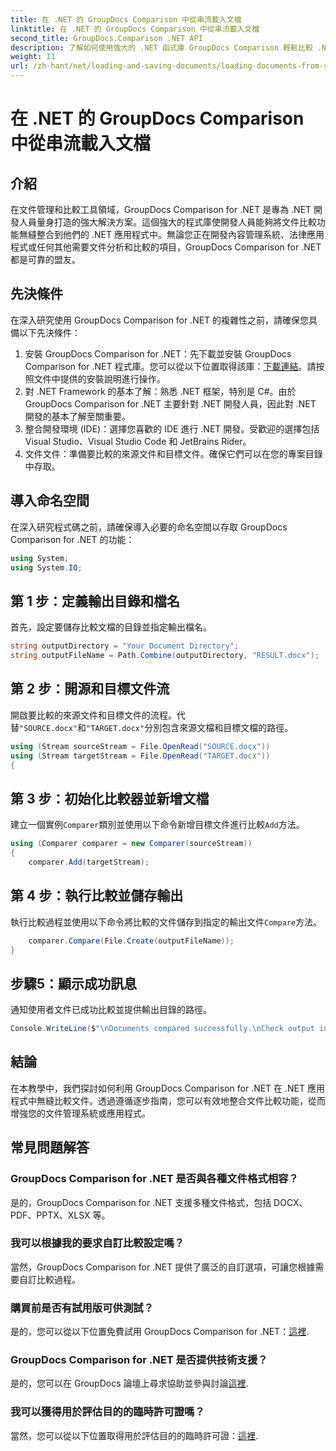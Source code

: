 ```yaml
---
title: 在 .NET 的 GroupDocs Comparison 中從串流載入文檔
linktitle: 在 .NET 的 GroupDocs Comparison 中從串流載入文檔
second_title: GroupDocs.Comparison .NET API
description: 了解如何使用強大的 .NET 函式庫 GroupDocs Comparison 輕鬆比較 .NET 應用程式中的文件。
weight: 11
url: /zh-hant/net/loading-and-saving-documents/loading-documents-from-stream/
---
```


# 在 .NET 的 GroupDocs Comparison 中從串流載入文檔

## 介紹
在文件管理和比較工具領域，GroupDocs Comparison for .NET 是專為 .NET 開發人員量身打造的強大解決方案。這個強大的程式庫使開發人員能夠將文件比較功能無縫整合到他們的 .NET 應用程式中。無論您正在開發內容管理系統、法律應用程式或任何其他需要文件分析和比較的項目，GroupDocs Comparison for .NET 都是可靠的盟友。
## 先決條件
在深入研究使用 GroupDocs Comparison for .NET 的複雜性之前，請確保您具備以下先決條件：
1. 安裝 GroupDocs Comparison for .NET：先下載並安裝 GroupDocs Comparison for .NET 程式庫。您可以從以下位置取得該庫：[下載連結](https://releases.groupdocs.com/comparison/net/)。請按照文件中提供的安裝說明進行操作。
2. 對 .NET Framework 的基本了解：熟悉 .NET 框架，特別是 C#。由於 GroupDocs Comparison for .NET 主要針對 .NET 開發人員，因此對 .NET 開發的基本了解至關重要。
3. 整合開發環境 (IDE)：選擇您喜歡的 IDE 進行 .NET 開發。受歡迎的選擇包括 Visual Studio、Visual Studio Code 和 JetBrains Rider。
4. 文件文件：準備要比較的來源文件和目標文件。確保它們可以在您的專案目錄中存取。

## 導入命名空間
在深入研究程式碼之前，請確保導入必要的命名空間以存取 GroupDocs Comparison for .NET 的功能：
```csharp
using System;
using System.IO;
```
## 第 1 步：定義輸出目錄和檔名
首先，設定要儲存比較文檔的目錄並指定輸出檔名。
```csharp
string outputDirectory = "Your Document Directory";
string outputFileName = Path.Combine(outputDirectory, "RESULT.docx");
```
## 第 2 步：開源和目標文件流
開啟要比較的來源文件和目標文件的流程。代替`"SOURCE.docx"`和`"TARGET.docx"`分別包含來源文檔和目標文檔的路徑。
```csharp
using (Stream sourceStream = File.OpenRead("SOURCE.docx"))
using (Stream targetStream = File.OpenRead("TARGET.docx"))
{
```
## 第 3 步：初始化比較器並新增文檔
建立一個實例`Comparer`類別並使用以下命令新增目標文件進行比較`Add`方法。
```csharp
using (Comparer comparer = new Comparer(sourceStream))
{
    comparer.Add(targetStream);
```
## 第 4 步：執行比較並儲存輸出
執行比較過程並使用以下命令將比較的文件儲存到指定的輸出文件`Compare`方法。
```csharp
    comparer.Compare(File.Create(outputFileName));
}
```
## 步驟5：顯示成功訊息
通知使用者文件已成功比較並提供輸出目錄的路徑。
```csharp
Console.WriteLine($"\nDocuments compared successfully.\nCheck output in {outputDirectory}.");
```

## 結論
在本教學中，我們探討如何利用 GroupDocs Comparison for .NET 在 .NET 應用程式中無縫比較文件。透過遵循逐步指南，您可以有效地整合文件比較功能，從而增強您的文件管理系統或應用程式。
## 常見問題解答
### GroupDocs Comparison for .NET 是否與各種文件格式相容？
是的，GroupDocs Comparison for .NET 支援多種文件格式，包括 DOCX、PDF、PPTX、XLSX 等。
### 我可以根據我的要求自訂比較設定嗎？
當然，GroupDocs Comparison for .NET 提供了廣泛的自訂選項，可讓您根據需要自訂比較過程。
### 購買前是否有試用版可供測試？
是的，您可以從以下位置免費試用 GroupDocs Comparison for .NET：[這裡](https://releases.groupdocs.com/).
### GroupDocs Comparison for .NET 是否提供技術支援？
是的，您可以在 GroupDocs 論壇上尋求協助並參與討論[這裡](https://forum.groupdocs.com/c/comparison/12).
### 我可以獲得用於評估目的的臨時許可證嗎？
當然，您可以從以下位置取得用於評估目的的臨時許可證：[這裡](https://purchase.groupdocs.com/temporary-license/).